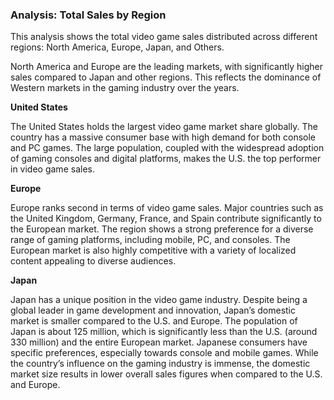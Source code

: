 ### Analysis: Total Sales by Region

This analysis shows the total video game sales
distributed across different regions: North America, 
Europe, Japan, and Others. 

North America and Europe are the leading 
markets, with significantly higher sales
compared to Japan and other regions.
This reflects the dominance of Western markets
in the gaming industry over the years.

**United States**

The United States holds the largest video game market 
share globally. The country has a massive consumer 
base with high demand for both console and PC games.
The large population, coupled with the widespread 
adoption of gaming consoles and digital platforms, makes the U.S. 
the top performer in video game sales.

**Europe**

Europe ranks second in terms of video game sales.
Major countries such as the United Kingdom, Germany, France, and
Spain contribute significantly to the European market. 
The region shows a strong preference for a diverse range 
of gaming platforms, including mobile, PC, and consoles.
The European market is also highly competitive with a variety 
of localized content appealing to diverse audiences.

**Japan**

Japan has a unique position in the video game
industry. Despite being a global leader in game
development and innovation, Japan’s domestic market 
is smaller compared to the U.S. and Europe. 
The population of Japan is about 125 million, which is significantly 
less than the U.S. (around 330 million) and the entire European market.
Japanese consumers have specific preferences, especially towards console
and mobile games. While the country’s influence on the gaming industry is immense,
the domestic market size results in lower overall sales figures when compared 
to the U.S. and Europe.